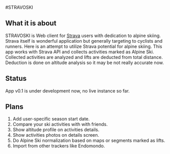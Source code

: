 #STRAVOSKI

## What it is about
STRAVOSKI is Web client for [Strava](strava.com) users with dedication to alpine skiing. Strava itself is wonderful application but generally targeting to cyclists and runners. Here is an attempt to utilize Strava potential for alpine skiing.
This app works with Strava API and collects activities marked as Alpine Ski. Collected activities are analyzed and lifts are deducted from total distance. Deduction is done on altitude analysis so it may be not really accurate now.  

## Status
App v0.1 is under development now, no live instance so far. 

## Plans
1. Add user-specific season start date.
1. Compare your ski activities with with friends.
1. Show altitude profile on activities details.
1. Show activities photos on details screen.
1. Do Alpine Ski normalization based on maps or segments marked as lifts.
1. Import from other trackers like Endomondo.
